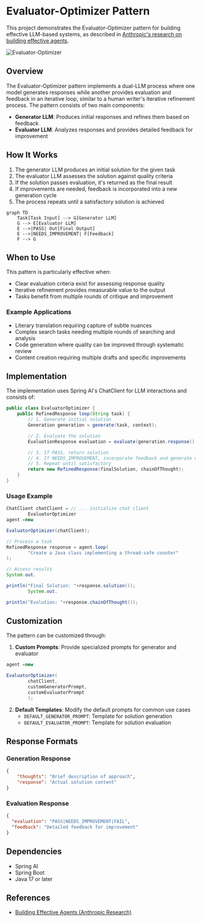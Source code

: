 # Evaluator-Optimizer Pattern

This project demonstrates the Evaluator-Optimizer pattern for building effective LLM-based systems, as described
in [Anthropic's research on building effective agents](https://www.anthropic.com/research/building-effective-agents).

![Evaluator-Optimizer](https://www.anthropic.com/_next/image?url=https%3A%2F%2Fwww-cdn.anthropic.com%2Fimages%2F4zrzovbb%2Fwebsite%2F14f51e6406ccb29e695da48b17017e899a6119c7-2401x1000.png&w=3840&q=75)

## Overview

The Evaluator-Optimizer pattern implements a dual-LLM process where one model generates responses while another provides
evaluation and feedback in an iterative loop, similar to a human writer's iterative refinement process. The pattern
consists of two main components:

- **Generator LLM**: Produces initial responses and refines them based on feedback
- **Evaluator LLM**: Analyzes responses and provides detailed feedback for improvement

## How It Works

1. The generator LLM produces an initial solution for the given task
2. The evaluator LLM assesses the solution against quality criteria
3. If the solution passes evaluation, it's returned as the final result
4. If improvements are needed, feedback is incorporated into a new generation cycle
5. The process repeats until a satisfactory solution is achieved

```mermaid
graph TD
    Task[Task Input] --> G[Generator LLM]
    G --> E[Evaluator LLM]
    E -->|PASS| Out[Final Output]
    E -->|NEEDS_IMPROVEMENT| F[Feedback]
    F --> G
```

## When to Use

This pattern is particularly effective when:

- Clear evaluation criteria exist for assessing response quality
- Iterative refinement provides measurable value to the output
- Tasks benefit from multiple rounds of critique and improvement

### Example Applications

- Literary translation requiring capture of subtle nuances
- Complex search tasks needing multiple rounds of searching and analysis
- Code generation where quality can be improved through systematic review
- Content creation requiring multiple drafts and specific improvements

## Implementation

The implementation uses Spring AI's ChatClient for LLM interactions and consists of:

```java
public class EvaluatorOptimizer {
    public RefinedResponse loop(String task) {
        // 1. Generate initial solution
        Generation generation = generate(task, context);

        // 2. Evaluate the solution
        EvaluationResponse evaluation = evaluate(generation.response(), task);

        // 3. If PASS, return solution
        // 4. If NEEDS_IMPROVEMENT, incorporate feedback and generate new solution
        // 5. Repeat until satisfactory
        return new RefinedResponse(finalSolution, chainOfThought);
    }
}
```

### Usage Example

```java
ChatClient chatClient = // ... initialize chat client
        EvaluatorOptimizer
agent =new

EvaluatorOptimizer(chatClient);

// Process a task
RefinedResponse response = agent.loop(
        "Create a Java class implementing a thread-safe counter"
);

// Access results
System.out.

println("Final Solution: "+response.solution());
        System.out.

println("Evolution: "+response.chainOfThought());
```

## Customization

The pattern can be customized through:

1. **Custom Prompts**: Provide specialized prompts for generator and evaluator

```java
agent =new

EvaluatorOptimizer(
        chatClient,
        customGeneratorPrompt,
        customEvaluatorPrompt
        );
```

2. **Default Templates**: Modify the default prompts for common use cases
    - `DEFAULT_GENERATOR_PROMPT`: Template for solution generation
    - `DEFAULT_EVALUATOR_PROMPT`: Template for solution evaluation

## Response Formats

### Generation Response

```json
{
    "thoughts": "Brief description of approach",
    "response": "Actual solution content"
}
```

### Evaluation Response

```json
{
  "evaluation": "PASS|NEEDS_IMPROVEMENT|FAIL",
  "feedback": "Detailed feedback for improvement"
}
```

## Dependencies

- Spring AI
- Spring Boot
- Java 17 or later

## References

- [Building Effective Agents (Anthropic Research)](https://www.anthropic.com/research/building-effective-agents)